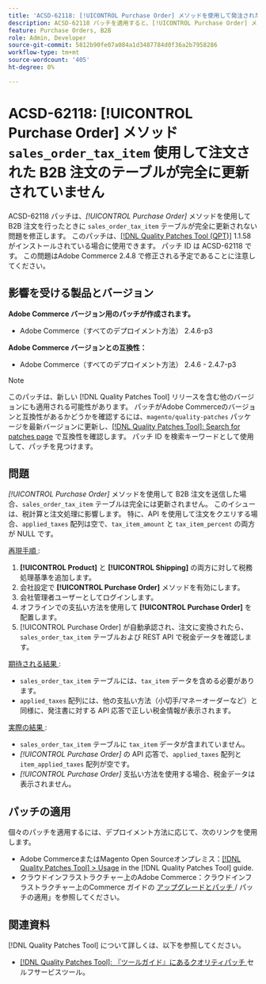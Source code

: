 ```yaml
---
title: 'ACSD-62118: [!UICONTROL Purchase Order] メソッドを使用して発注された B2B 注文の''sales_order_tax_item'' テーブルが完全に更新されていません'
description: ACSD-62118 パッチを適用すると、[!UICONTROL Purchase Order] メソッドを使用して B2B 注文を行ったときに「sales_order_tax_item」テーブルが完全に更新されないAdobe Commerceの問題が修正されます。
feature: Purchase Orders, B2B
role: Admin, Developer
source-git-commit: 5812b90fe07a084a1d3487784d0f36a2b7958286
workflow-type: tm+mt
source-wordcount: '405'
ht-degree: 0%

---
```



# ACSD-62118: [!UICONTROL Purchase Order] メソッド `sales_order_tax_item` 使用して注文された B2B 注文のテーブルが完全に更新されていません

ACSD-62118 パッチは、*[!UICONTROL Purchase Order]* メソッドを使用して B2B 注文を行ったときに `sales_order_tax_item` テーブルが完全に更新されない問題を修正します。 このパッチは、[[!DNL Quality Patches Tool (QPT)]](/help/tools/quality-patches-tool/quality-patches-tool-to-self-serve-quality-patches.md) 1.1.58 がインストールされている場合に使用できます。 パッチ ID は ACSD-62118 です。 この問題はAdobe Commerce 2.4.8 で修正される予定であることに注意してください。

## 影響を受ける製品とバージョン

**Adobe Commerce バージョン用のパッチが作成されます。**

* Adobe Commerce（すべてのデプロイメント方法） 2.4.6-p3

**Adobe Commerce バージョンとの互換性：**

* Adobe Commerce（すべてのデプロイメント方法） 2.4.6 - 2.4.7-p3

>[!NOTE]
>
>このパッチは、新しい [!DNL Quality Patches Tool] リリースを含む他のバージョンにも適用される可能性があります。 パッチがAdobe Commerceのバージョンと互換性があるかどうかを確認するには、`magento/quality-patches` パッケージを最新バージョンに更新し、[[!DNL Quality Patches Tool]: Search for patches page](https://experienceleague.adobe.com/tools/commerce-quality-patches/index.html?lang=ja) で互換性を確認します。 パッチ ID を検索キーワードとして使用して、パッチを見つけます。

## 問題

*[!UICONTROL Purchase Order]* メソッドを使用して B2B 注文を送信した場合、`sales_order_tax_item` テーブルは完全には更新されません。 このイシューは、税計算と注文処理に影響します。 特に、API を使用して注文をクエリする場合、`applied_taxes` 配列は空で、`tax_item_amount` と `tax_item_percent` の両方が NULL です。

<u> 再現手順 </u>:

1. **[!UICONTROL Product]** と **[!UICONTROL Shipping]** の両方に対して税務処理基準を追加します。
1. 会社設定で **[!UICONTROL Purchase Order]** メソッドを有効にします。
1. 会社管理者ユーザーとしてログインします。
1. オフラインでの支払い方法を使用して **[!UICONTROL Purchase Order]** を配置します。
1. [!UICONTROL Purchase Order] が自動承認され、注文に変換されたら、`sales_order_tax_item` テーブルおよび REST API で税金データを確認します。

<u> 期待される結果 </u>:

* `sales_order_tax_item` テーブルには、`tax_item` データを含める必要があります。
* `applied_taxes` 配列には、他の支払い方法（小切手/マネーオーダーなど）と同様に、発注書に対する API 応答で正しい税金情報が表示されます。

<u> 実際の結果 </u>:

* `sales_order_tax_item` テーブルに `tax_item` データが含まれていません。
* *[!UICONTROL Purchase Order]* の API 応答で、`applied_taxes` 配列と `item_applied_taxes` 配列が空です。
* *[!UICONTROL Purchase Order]* 支払い方法を使用する場合、税金データは表示されません。

## パッチの適用

個々のパッチを適用するには、デプロイメント方法に応じて、次のリンクを使用します。

* Adobe CommerceまたはMagento Open Sourceオンプレミス：[[!DNL Quality Patches Tool] > Usage](/help/tools/quality-patches-tool/usage.md) in the [!DNL Quality Patches Tool] guide.
* クラウドインフラストラクチャー上のAdobe Commerce：クラウドインフラストラクチャー上のCommerce ガイドの [ アップグレードとパッチ ](https://experienceleague.adobe.com/docs/commerce-cloud-service/user-guide/develop/upgrade/apply-patches.html?lang=ja)/ パッチの適用」を参照してください。

## 関連資料

[!DNL Quality Patches Tool] について詳しくは、以下を参照してください。

* [[!DNL Quality Patches Tool]: 『ツールガイド』にあるクオリティパッチ ](/help/tools/quality-patches-tool/quality-patches-tool-to-self-serve-quality-patches.md) セルフサービスツール。

